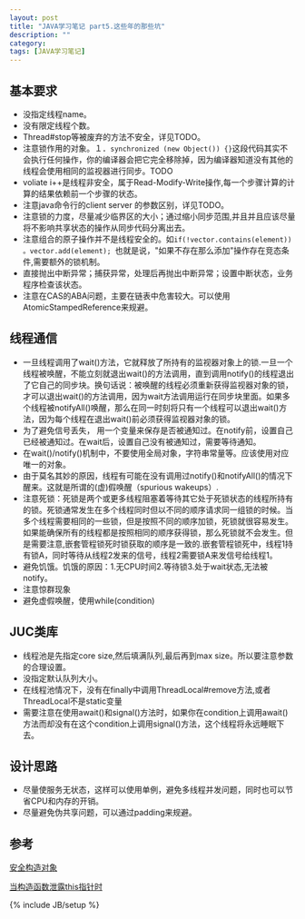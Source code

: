 ```yaml
---
layout: post
title: "JAVA学习笔记 part5.这些年的那些坑"
description: ""
category: 
tags: [JAVA学习笔记]
---
```

## 基本要求
* 没指定线程name。
* 没有限定线程个数。
* Thread#stop等被废弃的方法不安全，详见TODO。
* 注意锁作用的对象。１．`synchronized (new Object()) {}`这段代码其实不会执行任何操作，你的编译器会把它完全移除掉，因为编译器知道没有其他的线程会使用相同的监视器进行同步。TODO
* voliate i++是线程非安全，属于Read-Modify-Write操作,每一个步骤计算的计算的结果依赖前一个步骤的状态。
* 注意java命令行的client server 的参数区别，详见TODO。
* 注意锁的力度，尽量减少临界区的大小；通过缩小同步范围,并且并且应该尽量将不影响共享状态的操作从同步代码分离出去。
* 注意组合的原子操作并不是线程安全的。如`if(!vector.contains(element)) 。vector.add(element); `也就是说，"如果不存在那么添加"操作存在竞态条件,需要额外的锁机制。    
* 直接抛出中断异常；捕获异常，处理后再抛出中断异常；设置中断状态，业务程序检查该状态。
* 注意在CAS的ABA问题，主要在链表中危害较大。可以使用AtomicStampedReference来规避。

## 线程通信
* 一旦线程调用了wait()方法，它就释放了所持有的监视器对象上的锁.一旦一个线程被唤醒，不能立刻就退出wait()的方法调用，直到调用notify()的线程退出了它自己的同步块。换句话说：被唤醒的线程必须重新获得监视器对象的锁，才可以退出wait()的方法调用，因为wait方法调用运行在同步块里面。如果多个线程被notifyAll()唤醒，那么在同一时刻将只有一个线程可以退出wait()方法，因为每个线程在退出wait()前必须获得监视器对象的锁。
* 为了避免信号丢失， 用一个变量来保存是否被通知过。在notify前，设置自己已经被通知过。在wait后，设置自己没有被通知过，需要等待通知。
* 在wait()/notify()机制中，不要使用全局对象，字符串常量等。应该使用对应唯一的对象。
* 由于莫名其妙的原因，线程有可能在没有调用过notify()和notifyAll()的情况下醒来。这就是所谓的(虚)假唤醒（spurious wakeups）.
* 注意死锁：死锁是两个或更多线程阻塞着等待其它处于死锁状态的线程所持有的锁。死锁通常发生在多个线程同时但以不同的顺序请求同一组锁的时候。当多个线程需要相同的一些锁，但是按照不同的顺序加锁，死锁就很容易发生。如果能确保所有的线程都是按照相同的顺序获得锁，那么死锁就不会发生。但是需要注意,嵌套管程锁死时锁获取的顺序是一致的.嵌套管程锁死中，线程1持有锁A，同时等待从线程2发来的信号，线程2需要锁A来发信号给线程1。
* 避免饥饿。饥饿的原因：1.无CPU时间2.等待锁3.处于wait状态,无法被notify。
* 注意惊群现象
* 避免虚假唤醒，使用while(condition)

## JUC类库

* 线程池是先指定core size,然后填满队列,最后再到max size。所以要注意参数的合理设置。
* 没指定默认队列大小。
* 在线程池情况下，没有在finally中调用ThreadLocal#remove方法,或者ThreadLocal不是static变量
* 需要注意在使用await()和signal()方法时，如果你在condition上调用await()方法而却没有在这个condition上调用signal()方法，这个线程将永远睡眠下去。


## 设计思路
       
* 尽量使服务无状态，这样可以使用单例，避免多线程并发问题，同时也可以节省CPU和内存的开销。
* 尽量避免伪共享问题，可以通过padding来规避。
 
 
## 参考

[安全构造对象](http://www.ibm.com/developerworks/java/library/j-jtp0618/index.html)

[当构造函数泄露this指针时](http://blog.csdn.net/liuxuejiang158blog/article/details/12891899)  


{% include JB/setup %}
